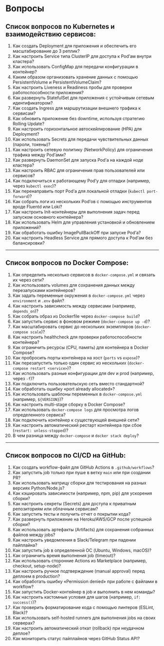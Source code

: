 # Вопросы

## Список вопросов по **Kubernetes и взаимодействию сервисов**:

1. Как создать Deployment для приложения и обеспечить его масштабирование до 3 реплик?  
2. Как настроить Service типа ClusterIP для доступа к Pod’ам внутри кластера?  
3. Как использовать ConfigMap для передачи конфигурации в контейнер?  
4. Каким образом организовать хранение данных с помощью PersistentVolume и PersistentVolumeClaim?  
5. Как настроить Liveness и Readiness пробы для проверки работоспособности приложения?  
6. Как развернуть StatefulSet для приложения с устойчивым сетевым идентификатором? 
7. Как создать Ingress для маршрутизации внешнего трафика к сервисам?  
8. Как обновить приложение без downtime, используя стратегию Rolling Update?  
9. Как настроить горизонтальное автоскейлирование (HPA) для Deployment?  
10. Как использовать Secrets для передачи чувствительных данных (пароли, токены)?  
11. Как настроить сетевую политику (NetworkPolicy) для ограничения трафика между Pod’ами?  
12. Как развернуть DaemonSet для запуска Pod’а на каждой ноде кластера?  
13. Как настроить RBAC для ограничения прав пользователей или сервисов?  
14. Как подключиться к работающему Pod’у для отладки (например, через `kubectl exec`)?  
15. Как перенаправить порт Pod’а для локальной отладки (`kubectl port-forward`)?  
16. Как собрать логи из нескольких Pod’ов с помощью инструментов вроде Fluentd или Loki?  
17. Как настроить Init-контейнеры для выполнения задач перед запуском основного контейнера?  
18. Как использовать Helm для управления установкой и обновлением приложений?  
19. Как обработать ошибку ImagePullBackOff при запуске Pod’а?  
20. Как настроить Headless Service для прямого доступа к Pod’ам без балансировки?

---

## Список вопросов по **Docker Compose**:  
1. Как определить несколько сервисов в `docker-compose.yml` и связать их через сети?  
2. Как использовать volumes для сохранения данных между перезапусками контейнеров?  
3. Как задать переменные окружения в `docker-compose.yml` через `environment` и `.env` файл?  
4. Как настроить зависимость между сервисами (например, `depends_on`)?  
5. Как собрать образ из Dockerfile через `docker-compose build`?  
6. Как запустить сервис в фоновом режиме (`docker-compose up -d`)?  
7. Как масштабировать сервис до нескольких экземпляров (`docker-compose scale`)?  
8. Как настроить healthcheck для проверки работоспособности контейнера?  
9. Как ограничить ресурсы (CPU, память) для контейнера в Docker Compose?  
10. Как пробросить порты контейнера на хост (`ports` vs `expose`)?  
11. Как перезапустить только один сервис из нескольких (`docker-compose restart <service>`)?  
12. Как использовать разные конфигурации для dev и prod (например, через `-f`)?  
13. Как подключить пользовательскую сеть вместо стандартной?  
14. Как обработать ошибку «port already allocated»?  
15. Как использовать шаблоны переменных в `docker-compose.yml` (например, `${VERSION}`)?  
16. Как настроить multi-stage сборку в Docker Compose?  
17. Как использовать `docker-compose logs` для просмотра логов определенного сервиса?  
18. Как подключить контейнер к существующей внешней сети?  
19. Как настроить автоматический рестарт контейнера при сбое (`restart: unless-stopped`)?  
20. В чем разница между `docker-compose` и `docker stack deploy`?

---
## Список вопросов по **CI/CD на GitHub**:  
1. Как создать workflow-файл для GitHub Actions в `.github/workflows`?  
2. Как запустить job только при пуше в ветку `main` или при создании PR?  
3. Как использовать матрицу сборки для тестирования на разных версиях Python/Node.js?  
4. Как кэшировать зависимости (например, npm, pip) для ускорения сборки?  
5. Как настроить секреты (Secrets) для доступа к приватным репозиториям или облачным сервисам?  
6. Как запустить тесты и получить отчет о покрытии кода?  
7. Как развернуть приложение на Heroku/AWS/GCP после успешной сборки?  
8. Как использовать артефакты (Artifacts) для сохранения собранных файлов между jobs?  
9. Как настроить уведомления в Slack/Telegram при падении пайплайна?  
10. Как запустить job в определенной ОС (Ubuntu, Windows, macOS)?  
11. Как ограничить время выполнения job (timeout)?  
12. Как использовать сторонние Actions из Marketplace (например, checkout, setup-node)?  
13. Как настроить ручное подтверждение (manual approval) перед деплоем в production?  
14. Как обработать ошибку «Permission denied» при работе с файлами в workflow?  
15. Как запустить Docker-контейнер в job и выполнить в нем команды?  
16. Как настроить кастомные условия для шагов (например, `if: success()`)?  
17. Как проверить форматирование кода с помощью линтеров (ESLint, Black)?  
18. Как использовать self-hosted runners для выполнения jobs на своих серверах?  
19. Как настроить автоматический откат (rollback) при неудачном деплое?  
20. Как мониторить статус пайплайнов через GitHub Status API?
